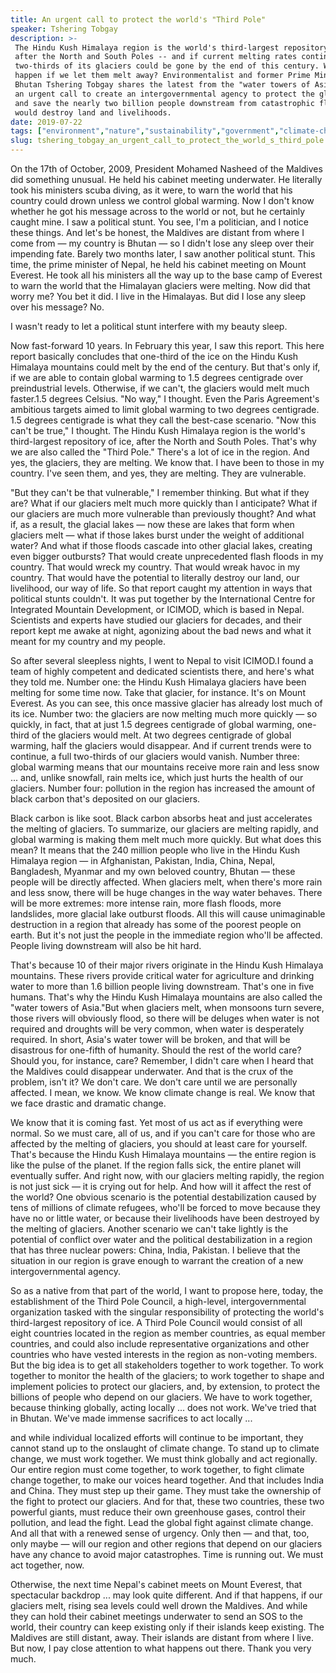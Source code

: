 ```yaml
---
title: An urgent call to protect the world's "Third Pole"
speaker: Tshering Tobgay
description: >-
 The Hindu Kush Himalaya region is the world's third-largest repository of ice,
 after the North and South Poles -- and if current melting rates continue,
 two-thirds of its glaciers could be gone by the end of this century. What will
 happen if we let them melt away? Environmentalist and former Prime Minister of
 Bhutan Tshering Tobgay shares the latest from the "water towers of Asia," making
 an urgent call to create an intergovernmental agency to protect the glaciers --
 and save the nearly two billion people downstream from catastrophic flooding that
 would destroy land and livelihoods.
date: 2019-07-22
tags: ["environment","nature","sustainability","government","climate-change","anthropocene","politics","collaboration","glacier","conservation","asia"]
slug: tshering_tobgay_an_urgent_call_to_protect_the_world_s_third_pole
---
```


On the 17th of October, 2009, President Mohamed Nasheed of the Maldives did something
unusual. He held his cabinet meeting underwater. He literally took his ministers scuba
diving, as it were, to warn the world that his country could drown unless we control
global warming. Now I don't know whether he got his message across to the world or not, but
he certainly caught mine. I saw a political stunt. You see, I'm a politician, and I notice
these things. And let's be honest, the Maldives are distant from where I come from — my
country is Bhutan — so I didn't lose any sleep over their impending fate. Barely two months
later, I saw another political stunt. This time, the prime minister of Nepal, he held his
cabinet meeting on Mount Everest. He took all his ministers all the way up to the base
camp of Everest to warn the world that the Himalayan glaciers were melting. Now did that
worry me? You bet it did. I live in the Himalayas. But did I lose any sleep over his
message? No.

I wasn't ready to let a political stunt interfere with my beauty sleep.

Now fast-forward 10 years. In February this year, I saw this report. This here report
basically concludes that one-third of the ice on the Hindu Kush Himalaya mountains could
melt by the end of the century. But that's only if, if we are able to contain global
warming to 1.5 degrees centigrade over preindustrial levels. Otherwise, if we can't, the
glaciers would melt much faster.1.5 degrees Celsius. "No way," I thought. Even the Paris
Agreement's ambitious targets aimed to limit global warming to two degrees centigrade. 1.5
degrees centigrade is what they call the best-case scenario. "Now this can't be true," I
thought. The Hindu Kush Himalaya region is the world's third-largest repository of ice,
after the North and South Poles. That's why we are also called the "Third Pole." There's a
lot of ice in the region. And yes, the glaciers, they are melting. We know that. I have
been to those in my country. I've seen them, and yes, they are melting. They are
vulnerable.

"But they can't be that vulnerable," I remember thinking. But what if they are? What if our
glaciers melt much more quickly than I anticipate? What if our glaciers are much more
vulnerable than previously thought? And what if, as a result, the glacial lakes — now
these are lakes that form when glaciers melt — what if those lakes burst under the weight
of additional water? And what if those floods cascade into other glacial lakes, creating
even bigger outbursts? That would create unprecedented flash floods in my country. That
would wreck my country. That would wreak havoc in my country. That would have the
potential to literally destroy our land, our livelihood, our way of life. So that report
caught my attention in ways that political stunts couldn't. It was put together by the
International Centre for Integrated Mountain Development, or ICIMOD, which is based in
Nepal. Scientists and experts have studied our glaciers for decades, and their report kept
me awake at night, agonizing about the bad news and what it meant for my country and my
people.

So after several sleepless nights, I went to Nepal to visit ICIMOD.I found a team of
highly competent and dedicated scientists there, and here's what they told me. Number one:
the Hindu Kush Himalaya glaciers have been melting for some time now. Take that glacier,
for instance. It's on Mount Everest. As you can see, this once massive glacier has already
lost much of its ice. Number two: the glaciers are now melting much more quickly — so
quickly, in fact, that at just 1.5 degrees centigrade of global warming, one-third of the
glaciers would melt. At two degrees centigrade of global warming, half the glaciers would
disappear. And if current trends were to continue, a full two-thirds of our glaciers would
vanish. Number three: global warming means that our mountains receive more rain and less
snow ... and, unlike snowfall, rain melts ice, which just hurts the health of our
glaciers. Number four: pollution in the region has increased the amount of black carbon
that's deposited on our glaciers.

Black carbon is like soot. Black carbon absorbs heat and just accelerates the melting of
glaciers. To summarize, our glaciers are melting rapidly, and global warming is making them
melt much more quickly. But what does this mean? It means that the 240 million people who
live in the Hindu Kush Himalaya region — in Afghanistan, Pakistan, India, China, Nepal,
Bangladesh, Myanmar and my own beloved country, Bhutan — these people will be directly
affected. When glaciers melt, when there's more rain and less snow, there will be huge
changes in the way water behaves. There will be more extremes: more intense rain, more
flash floods, more landslides, more glacial lake outburst floods. All this will cause
unimaginable destruction in a region that already has some of the poorest people on
earth. But it's not just the people in the immediate region who'll be affected. People
living downstream will also be hit hard.

That's because 10 of their major rivers originate in the Hindu Kush Himalaya mountains.
These rivers provide critical water for agriculture and drinking water to more than 1.6
billion people living downstream. That's one in five humans. That's why the Hindu Kush
Himalaya mountains are also called the "water towers of Asia."But when glaciers melt, when
monsoons turn severe, those rivers will obviously flood, so there will be deluges when
water is not required and droughts will be very common, when water is desperately
required. In short, Asia's water tower will be broken, and that will be disastrous for
one-fifth of humanity. Should the rest of the world care? Should you, for instance, care?
Remember, I didn't care when I heard that the Maldives could disappear underwater. And
that is the crux of the problem, isn't it? We don't care. We don't care until we are
personally affected. I mean, we know. We know climate change is real. We know that we face
drastic and dramatic change.

We know that it is coming fast. Yet most of us act as if everything were normal. So we
must care, all of us, and if you can't care for those who are affected by the melting of
glaciers, you should at least care for yourself. That's because the Hindu Kush Himalaya
mountains — the entire region is like the pulse of the planet. If the region falls sick,
the entire planet will eventually suffer. And right now, with our glaciers melting
rapidly, the region is not just sick — it is crying out for help. And how will it affect
the rest of the world? One obvious scenario is the potential destabilization caused by
tens of millions of climate refugees, who'll be forced to move because they have no or
little water, or because their livelihoods have been destroyed by the melting of glaciers.
Another scenario we can't take lightly is the potential of conflict over water and the
political destabilization in a region that has three nuclear powers: China, India,
Pakistan. I believe that the situation in our region is grave enough to warrant the
creation of a new intergovernmental agency.

So as a native from that part of the world, I want to propose here, today, the
establishment of the Third Pole Council, a high-level, intergovernmental organization
tasked with the singular responsibility of protecting the world's third-largest repository
of ice. A Third Pole Council would consist of all eight countries located in the region as
member countries, as equal member countries, and could also include representative
organizations and other countries who have vested interests in the region as non-voting
members. But the big idea is to get all stakeholders together to work together. To work
together to monitor the health of the glaciers; to work together to shape and implement
policies to protect our glaciers, and, by extension, to protect the billions of people who
depend on our glaciers. We have to work together, because thinking globally, acting locally
... does not work. We've tried that in Bhutan. We've made immense sacrifices to act
locally ...

and while individual localized efforts will continue to be important, they cannot stand up
to the onslaught of climate change. To stand up to climate change, we must work together.
We must think globally and act regionally. Our entire region must come together, to work
together, to fight climate change together, to make our voices heard together. And that
includes India and China. They must step up their game. They must take the ownership of
the fight to protect our glaciers. And for that, these two countries, these two powerful
giants, must reduce their own greenhouse gases, control their pollution, and lead the
fight. Lead the global fight against climate change. And all that with a renewed sense of
urgency. Only then — and that, too, only maybe — will our region and other regions that
depend on our glaciers have any chance to avoid major catastrophes. Time is running out. We
must act together, now.

Otherwise, the next time Nepal's cabinet meets on Mount Everest, that spectacular backdrop
... may look quite different. And if that happens, if our glaciers melt, rising sea levels
could well drown the Maldives. And while they can hold their cabinet meetings underwater
to send an SOS to the world, their country can keep existing only if their islands keep
existing. The Maldives are still distant, away. Their islands are distant from where I
live. But now, I pay close attention to what happens out there. Thank you very
much.

<!--
ad_duration=3.33
comment_count=39
event="TEDSummit 2019"
external_start_time=0
has_talk_citation=1
intro_duration=11.82
is_subtitle_required="False"
is_talk_featured="True"
language="en"
language_swap="False"
native_language="en"
number_of_related_talks=6
number_of_speakers=1
number_of_subtitled_videos=21
number_of_tags=11
number_of_talk_download_languages=21
number_of_talk_more_resources=1
number_of_talk_recommendations=0
number_of_talks_take_actions=0
post_ad_duration=0.83
published_timestamp="2019-07-25 11:24:13"
recording_date="2019-07-22"
speaker_description="Politician, environmentalist"
speaker_is_published=1
speaker_name="Tshering Tobgay"
talk_name="An urgent call to protect the world's \"Third Pole\""
talks_tags=["environment","nature","sustainability","government","climate-change","anthropocene","politics","collaboration","glacier","conservation","asia"]
talks_take_action=[]
url_audio="https://download.ted.com/talks/TsheringTobgay_2019T.mp3?apikey=acme-roadrunner"
url_photo_speaker="https://pe.tedcdn.com/images/ted/4f91b9db441932e368f28f956ad27db4aa72f0fe_254x191.jpg"
url_photo_talk="https://s3.amazonaws.com/talkstar-photos/uploads/53a90ee3-48cd-4017-8a88-5b8b380c91e7/TsheringTobgay_2019T-embed.jpg"
url_webpage="https://www.ted.com/talks/tshering_tobgay_an_urgent_call_to_protect_the_world_s_third_pole"
video_type_name="TED Stage Talk"
-->